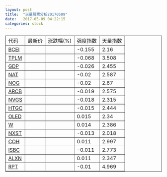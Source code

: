 ```yaml
---
layout: post
title:  "天量股票分析20170509"
date:   2017-05-09 04:22:15
categories: stock
---
```

<script type="text/javascript">
var stockList = []
stockList.push('gb_bcei');
stockList.push('gb_tplm');
stockList.push('gb_gdp');
stockList.push('gb_nat');
stockList.push('gb_nog');
stockList.push('gb_arcb');
stockList.push('gb_nvgs');
stockList.push('gb_htgc');
stockList.push('gb_oled');
stockList.push('gb_w');
stockList.push('gb_nxst');
stockList.push('gb_coh');
stockList.push('gb_isbc');
stockList.push('gb_alxn');
stockList.push('gb_rpt');
</script>

<table border="1">
 <tr>
  <td>代码</td>
  <td>最新价</td>
  <td>涨跌幅(%)</td>
 <td>强度指数</td>
 <td>天量指数</td>
</tr>
  <tr id="bcei"><td><a href="http://stock.finance.sina.com.cn/usstock/quotes/BCEI.html" target="_blank">BCEI</a></td><td></td><td></td><td>-0.155</td><td>2.16</td></tr>
  <tr id="tplm"><td><a href="http://stock.finance.sina.com.cn/usstock/quotes/TPLM.html" target="_blank">TPLM</a></td><td></td><td></td><td>-0.068</td><td>3.508</td></tr>
  <tr id="gdp"><td><a href="http://stock.finance.sina.com.cn/usstock/quotes/GDP.html" target="_blank">GDP</a></td><td></td><td></td><td>-0.026</td><td>2.455</td></tr>
  <tr id="nat"><td><a href="http://stock.finance.sina.com.cn/usstock/quotes/NAT.html" target="_blank">NAT</a></td><td></td><td></td><td>-0.02</td><td>2.587</td></tr>
  <tr id="nog"><td><a href="http://stock.finance.sina.com.cn/usstock/quotes/NOG.html" target="_blank">NOG</a></td><td></td><td></td><td>-0.02</td><td>2.67</td></tr>
  <tr id="arcb"><td><a href="http://stock.finance.sina.com.cn/usstock/quotes/ARCB.html" target="_blank">ARCB</a></td><td></td><td></td><td>-0.019</td><td>2.575</td></tr>
  <tr id="nvgs"><td><a href="http://stock.finance.sina.com.cn/usstock/quotes/NVGS.html" target="_blank">NVGS</a></td><td></td><td></td><td>-0.018</td><td>2.315</td></tr>
  <tr id="htgc"><td><a href="http://stock.finance.sina.com.cn/usstock/quotes/HTGC.html" target="_blank">HTGC</a></td><td></td><td></td><td>-0.015</td><td>2.444</td></tr>
  <tr id="oled"><td><a href="http://stock.finance.sina.com.cn/usstock/quotes/OLED.html" target="_blank">OLED</a></td><td></td><td></td><td>0.015</td><td>2.34</td></tr>
  <tr id="w"><td><a href="http://stock.finance.sina.com.cn/usstock/quotes/W.html" target="_blank">W</a></td><td></td><td></td><td>0.014</td><td>2.386</td></tr>
  <tr id="nxst"><td><a href="http://stock.finance.sina.com.cn/usstock/quotes/NXST.html" target="_blank">NXST</a></td><td></td><td></td><td>-0.013</td><td>2.018</td></tr>
  <tr id="coh"><td><a href="http://stock.finance.sina.com.cn/usstock/quotes/COH.html" target="_blank">COH</a></td><td></td><td></td><td>0.011</td><td>2.997</td></tr>
  <tr id="isbc"><td><a href="http://stock.finance.sina.com.cn/usstock/quotes/ISBC.html" target="_blank">ISBC</a></td><td></td><td></td><td>-0.011</td><td>2.773</td></tr>
  <tr id="alxn"><td><a href="http://stock.finance.sina.com.cn/usstock/quotes/ALXN.html" target="_blank">ALXN</a></td><td></td><td></td><td>0.011</td><td>2.347</td></tr>
  <tr id="rpt"><td><a href="http://stock.finance.sina.com.cn/usstock/quotes/RPT.html" target="_blank">RPT</a></td><td></td><td></td><td>-0.01</td><td>4.969</td></tr>
</table>
